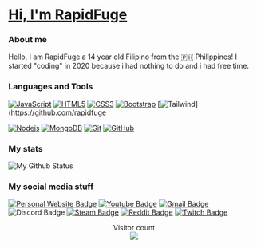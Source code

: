  # <a href="https://github.com/rapidfuge">Hi, I'm RapidFuge</a>
### About me
Hello, I am RapidFuge a 14 year old Filipino from the :philippines: Philippines! I started "coding" in 2020 because i had nothing to do and i had free time.

### Languages and Tools
[![JavaScript](https://img.shields.io/badge/-JavaScript-black?style=flat&logo=javascript&link=https://github.com/rapidfuge)](https://github.com/rapidfuge) 
[![HTML5](https://img.shields.io/badge/-HTML5-E34F26?style=flat&logo=html5&logoColor=white&link=https://github.com/rapidfuge)](https://github.com/rapidfuge) 
[![CSS3](https://img.shields.io/badge/-CSS3-1572B6?style=flat&logo=css3&link=https://github.com/rapidfuge)](https://github.com/rapidfuge) 
[![Bootstrap](https://img.shields.io/badge/-Bootstrap-563D7C?style=flat&logo=bootstrap&link=https://github.com/rapidfuge)](https://github.com/rapidfuge) 
[![Tailwind](https://img.shields.io/badge/-Tailwind-14b8a6?style=flat&logo=tailwindcss&link=https://github.com/rapidfuge)](https://github.com/rapidfuge

[![Nodejs](https://img.shields.io/badge/-Nodejs-black?style=flat&logo=Node.js&link=https://github.com/rapidfuge)](https://github.com/rapidfuge) 
[![MongoDB](https://img.shields.io/badge/-MongoDB-black?style=flat&logo=mongodb&link=https://github.com/rapidfuge)](https://github.com/rapidfuge)
[![Git](https://img.shields.io/badge/-Git-black?style=flat&logo=git&link=https://github.com/rapidfuge)](https://github.com/rapidfuge) 
[![GitHub](https://img.shields.io/badge/-GitHub-181717?style=flat&logo=github&link=https://github.com/rapidfuge)](https://github.com/rapidfuge)

### My stats
![My Github Status](https://github-readme-stats.vercel.app/api?username=RapidFuge&show_icons=true&hide_border=true&theme=github_dark)

### My social media stuff
[![Personal Website Badge](https://img.shields.io/website-up-down-green-red/http/rapid.wtf)](http://rapid.wtf)
[![Youtube Badge](https://img.shields.io/badge/YouTube-FF0000?logo=youtube&logoColor=white&link=https://www.youtube.com/channel/UCWHJwd5exNTLuZxoOxN2Jig)](https://www.youtube.com/channel/UCWHJwd5exNTLuZxoOxN2Jig)
[![Gmail Badge](https://img.shields.io/badge/-rapidfugegt1@gmail.com-c14438?style=flat-square&logo=Gmail&logoColor=white&link=mailto:rapidfugegt1@gmail.com)](mailto:rapidfugegt1@gmail.com)
![Discord Badge](https://img.shields.io/badge/Discord-7289DA?logo=discord&logoColor=white)
[![Steam Badge]( 	https://img.shields.io/badge/Steam-000000?logo=steam&logoColor=white&link=https://steamcommunity.com/id/rapidfuge/)](https://steamcommunity.com/id/rapidfuge/)
[![Reddit Badge](https://aleen42.github.io/badges/src/reddit.svg)](https://www.reddit.com/user/RapidFuge)
[![Twitch Badge](https://img.shields.io/badge/Twitch-9146FF?logo=twitch&logoColor=white)](https://www.twitch.tv/rapidfuge)

<p align="center"> 
  Visitor count<br>
  <img src="https://profile-counter.glitch.me/rapidfuge/count.svg" />
</p>


